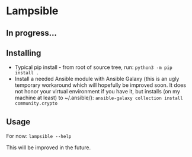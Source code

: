 # Lampsible

## In progress...

## Installing

* Typical pip install - from root of source tree, run: `python3 -m pip install .`
* Install a needed Ansible module with Ansible Galaxy (this is an ugly temporary workaround which will hopefully be improved soon. It does not honor your virtual environment if you have it, but installs (on my machine at least) to ~/.ansible/): `ansible-galaxy collection install community.crypto`

## Usage

For now: `lampsible --help`  

This will be improved in the future.
